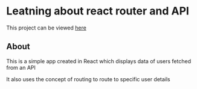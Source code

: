 # Leatning about react router and API

This project can be viewed [here](https://asaugat04.github.io/Sample-project/)

## About

This is a simple app created in React which displays data of users fetched from an API

It also uses the concept of routing to route to specific user details
